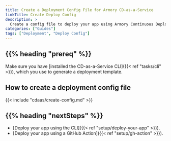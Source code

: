 ```yaml
---
title: Create a Deployment Config File for Armory CD-as-a-Service
linkTitle: Create Deploy Config
description: >
  Create a config file to deploy your app using Armory Continuous Deployment-as-a-Service.
categories: ["Guides"]
tags: ["Deployment", "Deploy Config"]
---
```


## {{% heading "prereq" %}}

Make sure you have [installed the CD-as-a-Service CLI]({{< ref "tasks/cli" >}}), which you use to generate a deployment template.

## How to create a deployment config file

{{< include "cdaas/create-config.md" >}}

## {{% heading "nextSteps" %}}

* [Deploy your app using the CLI]({{< ref "setup/deploy-your-app" >}}).
* [Deploy your app using a GitHub Action]({{< ref "setup/gh-action" >}}).
